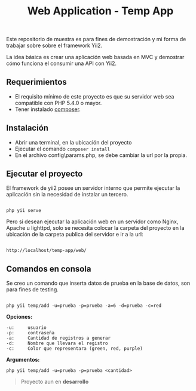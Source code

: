 
<p  align="center">
	<h1  align="center">Web Application - Temp App</h1>
	<br>
</p>
 
Este repositorio de muestra es para fines de demostración y mi forma de trabajar sobre sobre el framework Yii2.

La idea básica es crear una aplicación web basada en MVC y demostrar cómo funciona el consumir una API con Yii2.
 

Requerimientos
------------

 - El requisito mínimo de este proyecto es que su servidor web sea compatible con PHP 5.4.0 o mayor.
 - Tener instalado [composer](http://getcomposer.org).

  
Instalación
------------ 

 - Abrir una terminal, en la ubicación del proyecto
 - Ejecutar el comando `composer install`
 - En el archivo config\params.php, se debe cambiar la url por la propia.
 

## Ejecutar el proyecto
El framework de yii2 posee un servidor interno que permite ejecutar la aplicación sin la necesidad de instalar un tercero.
~~~

php yii serve

~~~
 
Pero si desean ejecutar la aplicación web en un servidor como Nginx, Apache u lighttpd, solo se necesita colocar la carpeta del proyecto en la ubicación de la carpeta publica del servidor e ir a la url:
~~~

http://localhost/temp-app/web/

~~~

## Comandos en consola
Se creo un comando que inserta datos de prueba en la base de datos, son para fines de testing.
~~~

php yii temp/add -u=prueba -p=prueba -a=6 -d=prueba -c=red
~~~

**Opciones:**
~~~
-u:     usuario
-p:     contraseña
-a:     Cantidad de registros a generar
-d:     Nombre que llevara el registro
-c:     Color que representara (green, red, purple)
~~~

**Argumentos:**
~~~
php yii temp/add -u=prueba -p=prueba <cantidad>
~~~

> Proyecto aun en **desarrollo**